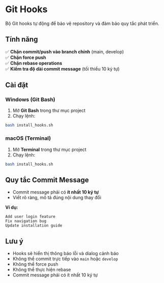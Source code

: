 # Git Hooks

Bộ Git hooks tự động để bảo vệ repository và đảm bảo quy tắc phát triển.

## Tính năng

✅ **Chặn commit/push vào branch chính** (main, develop)  
✅ **Chặn force push**  
✅ **Chặn rebase operations**  
✅ **Kiểm tra độ dài commit message** (tối thiểu 10 ký tự)   

## Cài đặt

### Windows (Git Bash)

1. Mở **Git Bash** trong  thư mục project 
2. Chạy lệnh:
```bash
bash install_hooks.sh
```

### macOS (Terminal)

1. Mở **Terminal** trong thư mục project
2. Chạy lệnh:
```bash
bash install_hooks.sh
```

## Quy tắc Commit Message

- Commit message phải có **ít nhất 10 ký tự**
- Viết rõ ràng, mô tả đúng nội dung thay đổi

**Ví dụ:**
```
Add user login feature
Fix navigation bug  
Update installation guide
```

## Lưu ý

- Hooks sẽ hiển thị thông báo lỗi và dialog cảnh báo
- Không thể commit trực tiếp vào `main`  hoặc `develop`  
- Không thể force push
- Không thể thực hiện rebase
- Commit message phải có ít nhất 10 ký tự
